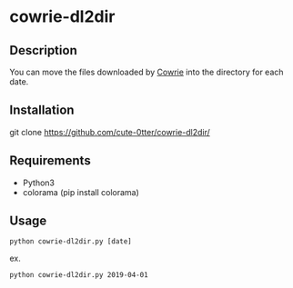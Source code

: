 # cowrie-dl2dir

## Description
You can move the files downloaded by [Cowrie](https://github.com/cowrie/cowrie) into the directory for each date.

## Installation
git clone https://github.com/cute-0tter/cowrie-dl2dir/

## Requirements
- Python3
- colorama (pip install colorama)

## Usage
```
python cowrie-dl2dir.py [date]  
```

ex.
```
python cowrie-dl2dir.py 2019-04-01
```
